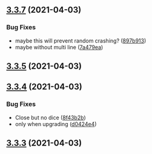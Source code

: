 ## [3.3.7](https://github.com/Badminton-Apps/core/compare/v3.3.6...v3.3.7) (2021-04-03)


### Bug Fixes

* maybe this will prevent random crashing? ([897b913](https://github.com/Badminton-Apps/core/commit/897b913a839e18b9f85f1fe7f249bf3c6fe30555))
* maybe without multi line ([7a479ea](https://github.com/Badminton-Apps/core/commit/7a479eacdd69149c2d93156f113ab4a46fc17684))



## [3.3.5](https://github.com/Badminton-Apps/core/compare/v3.3.4...v3.3.5) (2021-04-03)



## [3.3.4](https://github.com/Badminton-Apps/core/compare/v3.3.3...v3.3.4) (2021-04-03)


### Bug Fixes

* Close but no dice ([8f43b2b](https://github.com/Badminton-Apps/core/commit/8f43b2be58c36c4420d63f938dd567f4c60e9406))
* only when upgrading ([d0424e4](https://github.com/Badminton-Apps/core/commit/d0424e4646e27dad97329fc60d609d65d853f89e))



## [3.3.3](https://github.com/Badminton-Apps/core/compare/v3.3.2...v3.3.3) (2021-04-03)



